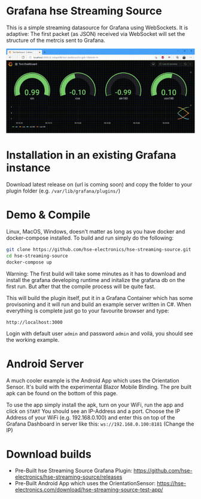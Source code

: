 # Grafana hse Streaming Source

This is a simple streaming datasource for Grafana using WebSockets. It is adaptive: The first packet (as JSON) received via WebSocket will set the structure of the metrcis sent to Grafana. 

![Test Dashboard](doc/test-dashboard.gif)


# Installation in an existing Grafana instance
Download latest release on (url is coming soon) and copy the folder to your plugin folder (e.g. `/var/lib/grafana/plugins/`)

# Demo & Compile
Linux, MacOS, Windows, doesn't matter as long as you have docker and docker-compose installed. To build and run simply do the following:
```BASH
git clone https://github.com/hse-electronics/hse-streaming-source.git
cd hse-streaming-source
docker-compose up
```
Warning: The first build will take some minutes as it has to download and install the grafana developing runtime and initalize the grafana db on the first run. But after that the compile process will be quite fast.

This will build the plugin itself, put it in a Grafana Container which has some provisoning and it will run and build an example server written in C#. When everything is complete just go to your favourite browser and type:
```
http://localhost:3000
```
Login with default user `admin` and password `admin` and voilá, you should see the working example.

# Android Server
A much cooler example is the Android App which uses the Orientation Sensor. It's build with the experimental Blazor Mobile Binding. The pre built apk can be found on the bottom of this page. 

To use the app simply install the apk, turn on your WiFi, run the app and click on `START` You should see an IP-Address and a port. Choose the IP Address of your WiFi (e.g. 192.168.0.100) and enter this on top of the Grafana Dashboard in server like this:
`ws://192.168.0.100:8181` (Change the IP)

# Download builds 
* Pre-Built hse Streaming Source Grafana Plugin: https://github.com/hse-electronics/hse-streaming-source/releases
* Pre-Built Android App which uses the OrientationSensor: https://hse-electronics.com/download/hse-streaming-source-test-app/
